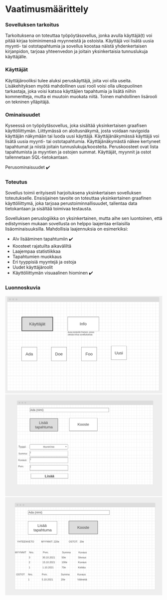 # Vaatimusmäärittely
### Sovelluksen tarkoitus
Tarkoituksena on toteuttaa työpöytäsovellus, jonka avulla käyttäjä(t) voi pitää kirjaa toiminimensä myynneistä ja ostoista.
Käyttäjä voi lisätä uusia myynti- tai ostotapahtumia ja sovellus koostaa näistä yhdenkertaisen kirjanpidon, tarjoaa yhteenvedon ja joitain yksinkertaisia tunnuslukuja käyttäjälle.

### Käyttäjät
Käyttäjärooliksi tulee aluksi peruskäyttäjä, joita voi olla useita. Lisäkehityksen myötä mahdollinen uusi rooli voisi olla ulkopuolinen tarkastaja, joka voisi katsoa käyttäjien tapahtumia ja lisätä niihin kommentteja, mutta ei muutoin muokata niitä. Toinen mahdollinen lisärooli on tekninen ylläpitäjä.

### Ominaisuudet
Kyseessä on työpöytäsovellus, joka sisältää yksinkertaisen graafisen käyttöliittymän. Liittymässä on aloitusnäkymä, josta voidaan navigoida käyttäjän näkymään tai luoda uusi käyttäjä.
Käyttäjänäkymässä käyttäjä voi lisätä uusia myynti- tai ostotapahtumia. Käyttäjänäkymästä näkee kertyneet tapahtumat ja niistä joitain tunnuslukuja/koosteita. Peruskoosteet ovat lista tapahtumista ja myyntien ja ostojen summat. Käyttäjät, myynnit ja ostot tallennetaan SQL-tietokantaan.

Perusominaisuudet ✔️

### Toteutus
Sovellus toimii erityisesti harjoituksena yksinkertaisen sovelluksen toteutukselle. Ensisijainen tavoite on toteuttaa yksinkertainen graafinen käyttöliittymä, joka tarjoaa perustoiminnallisuudet, tallentaa data tietokantaan ja sisältää toimivaa testausta.

Sovelluksen peruslogiikka on yksinkertainen, mutta aihe sen luontoinen, että edistymisen mukaan sovellusta on helppo laajentaa erilaisilla lisäominaisuuksilla. Mahdollisia laajennuksia on esimerkiksi:
- Alv lisääminen tapahtumiin ✔️
- Koosteet rajatuilta aikaväliltä
- Laajempaa statistiikkaa
- Tapahtumien muokkaus
- Eri tyyppisiä myyntejä ja ostoja
- Uudet käyttäjäroolit
- Käyttöliittymän visuaalinen hiominen ✔️

### Luonnoskuvia

![view1](images/view1.png)
![view2](images/view2.png)
![view3](images/view3.png)

